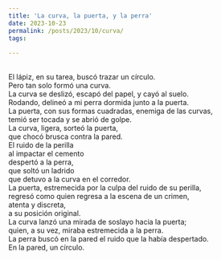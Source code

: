 ```yaml
---
title: 'La curva, la puerta, y la perra'
date: 2023-10-23
permalink: /posts/2023/10/curva/
tags:
  
---
```



<div style="text-align: justify;">

<br>El lápiz, en su tarea, buscó trazar un círculo.<br>
Pero tan solo formó una curva.<br>
La curva se deslizó, escapó del papel, y cayó al suelo.<br>
Rodando, delineó a mi perra dormida junto a la puerta.<br>
La puerta, con sus formas cuadradas, enemiga de las curvas,<br>
temió ser tocada y se abrió de golpe.<br>
La curva, ligera, sorteó la puerta,<br> 
que chocó brusca contra la pared.<br> 
El ruido de la perilla<br>
 al impactar el cemento<br>
despertó a la perra,<br>
 que soltó un ladrido<br>
 que detuvo a la curva en el corredor.<br>
 La puerta, estremecida por la culpa del ruido de su perilla,<br>
regresó como quien regresa a la escena de un crimen,<br>
 atenta y discreta, <br>
 a su posición original.<br>
  La curva lanzó una mirada de soslayo hacia la puerta; <br>
  quien, a su vez, miraba estremecida a la perra.<br>
    La perra buscó en la pared el ruido que la había despertado.<br>
     En la pared, un círculo.<br><br>
</div>
